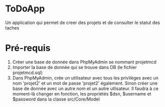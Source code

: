 # ToDoApp
Un application qui permet de creer des projets et de consulter le statut des taches 
# Pré-requis
1) Créer une base de donnée dans PhpMyAdmin se nommant projetmcd
2) Importer la base de donnée qui se trouve dans DB (le fichier projetmcd.sql)
3) Dans PhpMyAdmin, crée un utilisateur avec tous les privilèges avec un nom 'projet2' et un mot de passe 'projet2' également.
Sinon créer une base de donnée avec un autre nom et un autre utlisateur. Il faudra à ce moment-là changer en fonction, les propriétés $dsn, $username et $password dans la classe src/Core/Model